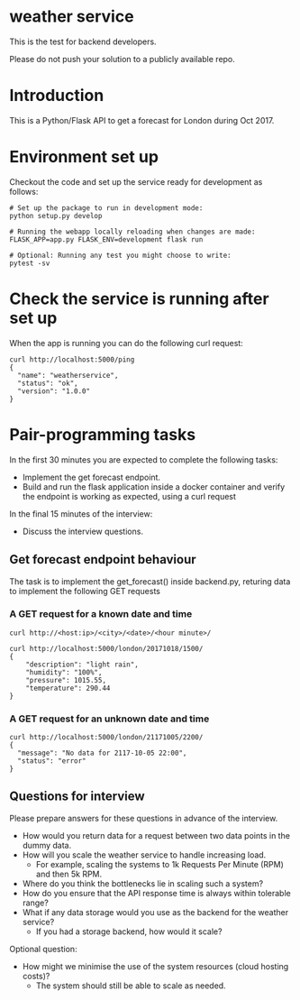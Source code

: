 # weather service

This is the test for backend developers.

Please do not push your solution to a publicly available repo.

# Introduction

This is a Python/Flask API to get a forecast for London during Oct 2017.

# Environment set up

Checkout the code and set up the service ready for development as follows:

    # Set up the package to run in development mode:
    python setup.py develop

    # Running the webapp locally reloading when changes are made:
    FLASK_APP=app.py FLASK_ENV=development flask run

    # Optional: Running any test you might choose to write:
    pytest -sv


# Check the service is running after set up

When the app is running you can do the following curl request:

    curl http://localhost:5000/ping
    {
      "name": "weatherservice",
      "status": "ok",
      "version": "1.0.0"
    }


# Pair-programming tasks

In the first 30 minutes you are expected to complete the following tasks:
- Implement the get forecast endpoint.
- Build and run the flask application inside a docker container and verify the
  endpoint is working as expected, using a curl request

In the final 15 minutes of the interview:
- Discuss the interview questions.


## Get forecast endpoint behaviour

The task is to implement the get_forecast() inside backend.py, returing data to
implement the following GET requests

### A GET request for a known date and time

    curl http://<host:ip>/<city>/<date>/<hour minute>/

    curl http://localhost:5000/london/20171018/1500/
    {
        "description": "light rain",
        "humidity": "100%",
        "pressure": 1015.55,
        "temperature": 290.44
    }

### A GET request for an unknown date and time

    curl http://localhost:5000/london/21171005/2200/
    {
      "message": "No data for 2117-10-05 22:00",
      "status": "error"
    }


## Questions for interview

Please prepare answers for these questions in advance of the interview.

- How would you return data for a request between two data points in the dummy data.
- How will you scale the weather service to handle increasing load.
  - For example, scaling the systems to 1k Requests Per Minute (RPM) and then 5k RPM.
- Where do you think the bottlenecks lie in scaling such a system?
- How do you ensure that the API response time is always within tolerable range?
- What if any data storage would you use as the backend for the weather service?
  - If you had a storage backend, how would it scale?

Optional question:

- How might we minimise the use of the system resources (cloud hosting costs)?
  - The system should still be able to scale as needed.
